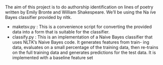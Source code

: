 The aim of this project is to do authorship identification on lines of poetry written by Emily Bronte and William Shakespeare. We’ll be using the Na ̈ıve Bayes classifier provided by nltk. 

* maketsv.py : This is a convenience script for converting the provided data into a form that is suitable for the classifier.  
* classify.py : This is an implementation of a Naive Bayes classifier that uses NLTK’s Naive Bayes code. It generates features from train- ing data, evaluates on a small percentage of the training data, then re-trains on the full training data and generates predictions for the test data. It is implemented with a baseline feature set  
